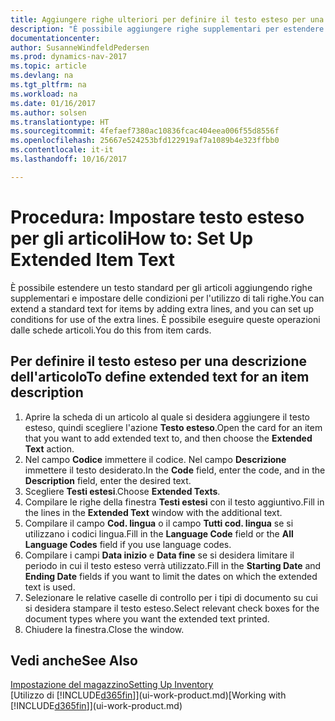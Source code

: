 ```yaml
---
title: Aggiungere righe ulteriori per definire il testo esteso per una descrizione articolo
description: "È possibile aggiungere righe supplementari per estendere il testo standard che descrive un articolo."
documentationcenter: 
author: SusanneWindfeldPedersen
ms.prod: dynamics-nav-2017
ms.topic: article
ms.devlang: na
ms.tgt_pltfrm: na
ms.workload: na
ms.date: 01/16/2017
ms.author: solsen
ms.translationtype: HT
ms.sourcegitcommit: 4fefaef7380ac10836fcac404eea006f55d8556f
ms.openlocfilehash: 25667e524253bfd122919af7a1089b4e323ffbb0
ms.contentlocale: it-it
ms.lasthandoff: 10/16/2017

---
```

# <a name="how-to-set-up-extended-item-text"></a><span data-ttu-id="c84b7-103">Procedura: Impostare testo esteso per gli articoli</span><span class="sxs-lookup"><span data-stu-id="c84b7-103">How to: Set Up Extended Item Text</span></span>
<span data-ttu-id="c84b7-104">È possibile estendere un testo standard per gli articoli aggiungendo righe supplementari e impostare delle condizioni per l'utilizzo di tali righe.</span><span class="sxs-lookup"><span data-stu-id="c84b7-104">You can extend a standard text for items by adding extra lines, and you can set up conditions for use of the extra lines.</span></span> <span data-ttu-id="c84b7-105">È possibile eseguire queste operazioni dalle schede articoli.</span><span class="sxs-lookup"><span data-stu-id="c84b7-105">You do this from item cards.</span></span>

## <a name="to-define-extended-text-for-an-item-description"></a><span data-ttu-id="c84b7-106">Per definire il testo esteso per una descrizione dell'articolo</span><span class="sxs-lookup"><span data-stu-id="c84b7-106">To define extended text for an item description</span></span>
1. <span data-ttu-id="c84b7-107">Aprire la scheda di un articolo al quale si desidera aggiungere il testo esteso, quindi scegliere l'azione **Testo esteso**.</span><span class="sxs-lookup"><span data-stu-id="c84b7-107">Open the card for an item that you want to add extended text to, and then choose the **Extended Text** action.</span></span>
2. <span data-ttu-id="c84b7-108">Nel campo **Codice** immettere il codice. Nel campo **Descrizione** immettere il testo desiderato.</span><span class="sxs-lookup"><span data-stu-id="c84b7-108">In the **Code** field, enter the code, and in the **Description** field, enter the desired text.</span></span>
3. <span data-ttu-id="c84b7-109">Scegliere **Testi estesi**.</span><span class="sxs-lookup"><span data-stu-id="c84b7-109">Choose **Extended Texts**.</span></span>
4. <span data-ttu-id="c84b7-110">Compilare le righe della finestra **Testi estesi** con il testo aggiuntivo.</span><span class="sxs-lookup"><span data-stu-id="c84b7-110">Fill in the lines in the **Extended Text** window with the additional text.</span></span>
5. <span data-ttu-id="c84b7-111">Compilare il campo **Cod. lingua** o il campo **Tutti cod. lingua** se si utilizzano i codici lingua.</span><span class="sxs-lookup"><span data-stu-id="c84b7-111">Fill in the **Language Code** field or the **All Language Codes** field if you use language codes.</span></span>
6. <span data-ttu-id="c84b7-112">Compilare i campi **Data inizio** e **Data fine** se si desidera limitare il periodo in cui il testo esteso verrà utilizzato.</span><span class="sxs-lookup"><span data-stu-id="c84b7-112">Fill in the **Starting Date** and **Ending Date** fields if you want to limit the dates on which the extended text is used.</span></span>
7. <span data-ttu-id="c84b7-113">Selezionare le relative caselle di controllo per i tipi di documento su cui si desidera stampare il testo esteso.</span><span class="sxs-lookup"><span data-stu-id="c84b7-113">Select relevant check boxes for the document types where you want the extended text printed.</span></span>
8. <span data-ttu-id="c84b7-114">Chiudere la finestra.</span><span class="sxs-lookup"><span data-stu-id="c84b7-114">Close the window.</span></span>

## <a name="see-also"></a><span data-ttu-id="c84b7-115">Vedi anche</span><span class="sxs-lookup"><span data-stu-id="c84b7-115">See Also</span></span>
[<span data-ttu-id="c84b7-116">Impostazione del magazzino</span><span class="sxs-lookup"><span data-stu-id="c84b7-116">Setting Up Inventory</span></span>](inventory-setup-inventory.md)  
<span data-ttu-id="c84b7-117">[Utilizzo di [!INCLUDE[d365fin](includes/d365fin_md.md)]](ui-work-product.md)</span><span class="sxs-lookup"><span data-stu-id="c84b7-117">[Working with [!INCLUDE[d365fin](includes/d365fin_md.md)]](ui-work-product.md)</span></span>


